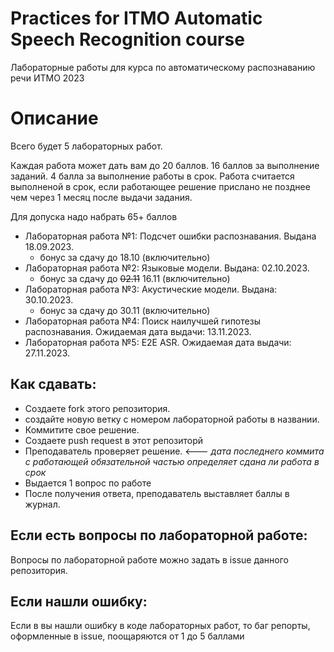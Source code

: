 # Practices for ITMO Automatic Speech Recognition course

Лабораторные работы для курса по автоматическому распознаванию речи ИТМО 2023

# Описание
Всего будет 5 лабораторных работ. 

Каждая работа может дать вам до 20 баллов. 16 баллов за выполнение заданий. 4 балла за выполнение работы в срок. 
Работа считается выполненой в срок, если работающее решение прислано не позднее чем через 1 месяц после выдачи задания. 

Для допуска надо набрать 65+ баллов

* Лабораторная работа №1: Подсчет ошибки распознавания. Выдана 18.09.2023.
  * бонус за сдачу до 18.10 (включительно)
* Лабораторная работа №2: Языковые модели. Выдана: 02.10.2023.
  * бонус за сдачу до  ~~02.11~~ 16.11 (включительно)
* Лабораторная работа №3: Акустические модели. Выдана: 30.10.2023.
  *  бонус за сдачу до  30.11 (включительно)
* Лабораторная работа №4: Поиск наилучшей гипотезы распознавания. Ожидаемая дата выдачи: 13.11.2023.
* Лабораторная работа №5: E2E ASR. Ожидаемая дата выдачи: 27.11.2023.


## Как сдавать: 

* Создаете fork этого репозитория.
* создайте новую ветку с номером лабораторной работы в названии. 
* Коммитите свое решение.
* Создаете push request в этот репозиторй
* Преподаватель проверяет решение. <--- _дата последнего коммита с работающей обязательной частью определяет сдана ли работа в срок_
* Выдается 1 вопрос по работе
* После получения ответа, преподаватель выставляет баллы в журнал. 

## Если есть вопросы по лабораторной работе:
Вопросы по лабораторной работе можно задать в issue данного репозитория. 

## Если нашли ошибку:
Если в вы нашли ошибку в коде лабораторных работ, то баг репорты, оформленные в issue, поощаряются от 1 до 5 баллами 
